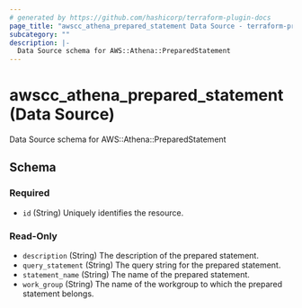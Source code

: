 ```yaml
---
# generated by https://github.com/hashicorp/terraform-plugin-docs
page_title: "awscc_athena_prepared_statement Data Source - terraform-provider-awscc"
subcategory: ""
description: |-
  Data Source schema for AWS::Athena::PreparedStatement
---
```


# awscc_athena_prepared_statement (Data Source)

Data Source schema for AWS::Athena::PreparedStatement



<!-- schema generated by tfplugindocs -->
## Schema

### Required

- `id` (String) Uniquely identifies the resource.

### Read-Only

- `description` (String) The description of the prepared statement.
- `query_statement` (String) The query string for the prepared statement.
- `statement_name` (String) The name of the prepared statement.
- `work_group` (String) The name of the workgroup to which the prepared statement belongs.
